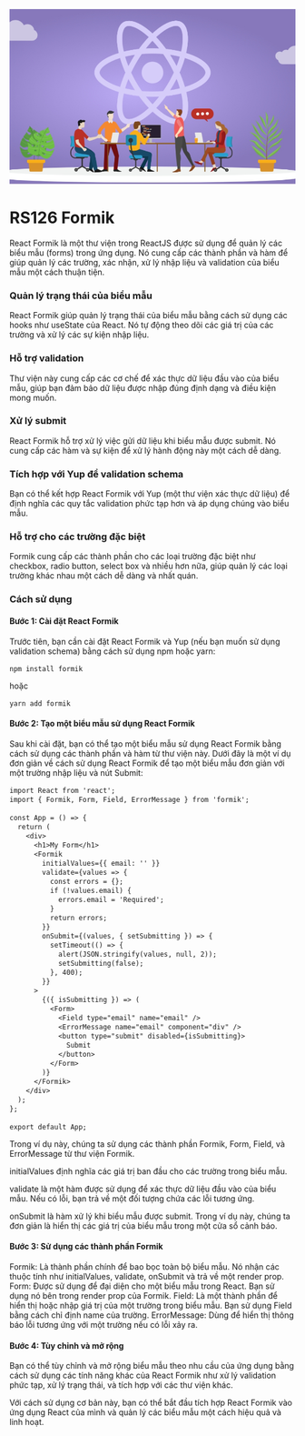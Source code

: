 ![Create-HTML-1](images/react.jpg) 

# RS126 Formik

React Formik là một thư viện trong ReactJS được sử dụng để quản lý các biểu mẫu (forms) trong ứng dụng. Nó cung cấp các thành phần và hàm để giúp quản lý các trường, xác nhận, xử lý nhập liệu và validation của biểu mẫu một cách thuận tiện.

### Quản lý trạng thái của biểu mẫu

React Formik giúp quản lý trạng thái của biểu mẫu bằng cách sử dụng các hooks như useState của React. Nó tự động theo dõi các giá trị của các trường và xử lý các sự kiện nhập liệu.

### Hỗ trợ validation

Thư viện này cung cấp các cơ chế để xác thực dữ liệu đầu vào của biểu mẫu, giúp bạn đảm bảo dữ liệu được nhập đúng định dạng và điều kiện mong muốn.

### Xử lý submit

React Formik hỗ trợ xử lý việc gửi dữ liệu khi biểu mẫu được submit. Nó cung cấp các hàm và sự kiện để xử lý hành động này một cách dễ dàng.

### Tích hợp với Yup để validation schema

Bạn có thể kết hợp React Formik với Yup (một thư viện xác thực dữ liệu) để định nghĩa các quy tắc validation phức tạp hơn và áp dụng chúng vào biểu mẫu.

### Hỗ trợ cho các trường đặc biệt

Formik cung cấp các thành phần cho các loại trường đặc biệt như checkbox, radio button, select box và nhiều hơn nữa, giúp quản lý các loại trường khác nhau một cách dễ dàng và nhất quán.

### Cách sử dụng

#### Bước 1: Cài đặt React Formik

Trước tiên, bạn cần cài đặt React Formik và Yup (nếu bạn muốn sử dụng validation schema) bằng cách sử dụng npm hoặc yarn:

```
npm install formik
```
hoặc
```
yarn add formik
```

#### Bước 2: Tạo một biểu mẫu sử dụng React Formik

Sau khi cài đặt, bạn có thể tạo một biểu mẫu sử dụng React Formik bằng cách sử dụng các thành phần và hàm từ thư viện này. Dưới đây là một ví dụ đơn giản về cách sử dụng React Formik để tạo một biểu mẫu đơn giản với một trường nhập liệu và nút Submit:

```
import React from 'react';
import { Formik, Form, Field, ErrorMessage } from 'formik';

const App = () => {
  return (
    <div>
      <h1>My Form</h1>
      <Formik
        initialValues={{ email: '' }}
        validate={values => {
          const errors = {};
          if (!values.email) {
            errors.email = 'Required';
          }
          return errors;
        }}
        onSubmit={(values, { setSubmitting }) => {
          setTimeout(() => {
            alert(JSON.stringify(values, null, 2));
            setSubmitting(false);
          }, 400);
        }}
      >
        {({ isSubmitting }) => (
          <Form>
            <Field type="email" name="email" />
            <ErrorMessage name="email" component="div" />
            <button type="submit" disabled={isSubmitting}>
              Submit
            </button>
          </Form>
        )}
      </Formik>
    </div>
  );
};

export default App;
```

Trong ví dụ này, chúng ta sử dụng các thành phần Formik, Form, Field, và ErrorMessage từ thư viện Formik.

initialValues định nghĩa các giá trị ban đầu cho các trường trong biểu mẫu.

validate là một hàm được sử dụng để xác thực dữ liệu đầu vào của biểu mẫu. Nếu có lỗi, bạn trả về một đối tượng chứa các lỗi tương ứng.

onSubmit là hàm xử lý khi biểu mẫu được submit. Trong ví dụ này, chúng ta đơn giản là hiển thị các giá trị của biểu mẫu trong một cửa sổ cảnh báo.

#### Bước 3: Sử dụng các thành phần Formik

Formik: Là thành phần chính để bao bọc toàn bộ biểu mẫu. Nó nhận các thuộc tính như initialValues, validate, onSubmit và trả về một render prop.
Form: Được sử dụng để đại diện cho một biểu mẫu trong React. Bạn sử dụng nó bên trong render prop của Formik.
Field: Là một thành phần để hiển thị hoặc nhập giá trị của một trường trong biểu mẫu. Bạn sử dụng Field bằng cách chỉ định name của trường.
ErrorMessage: Dùng để hiển thị thông báo lỗi tương ứng với một trường nếu có lỗi xảy ra.

#### Bước 4: Tùy chỉnh và mở rộng

Bạn có thể tùy chỉnh và mở rộng biểu mẫu theo nhu cầu của ứng dụng bằng cách sử dụng các tính năng khác của React Formik như xử lý validation phức tạp, xử lý trạng thái, và tích hợp với các thư viện khác.

Với cách sử dụng cơ bản này, bạn có thể bắt đầu tích hợp React Formik vào ứng dụng React của mình và quản lý các biểu mẫu một cách hiệu quả và linh hoạt.


